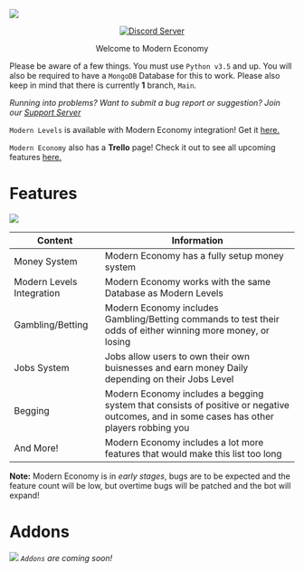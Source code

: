 ![](https://cdn.discordapp.com/attachments/831180817064656907/903720885641437235/MODERN_LEVELS.png)
<p align="center">
  <a href="https://discord.gg/E56eZdNjK4">
    <img src="https://discordapp.com/api/guilds/809362745354354688/widget.png?style=shield" alt="Discord Server">
  </a>
	  </p>

<p align="center">
	  Welcome to Modern Economy  </p>

Please be aware of a few things. You must use `Python v3.5` and up. You will also be required to have a `MongoDB` Database for this to work. Please also keep in mind that there is currently **1** branch, ``Main``. 
	  
*Running into problems? Want to submit a bug report or suggestion? Join our [Support Server](https://discord.gg/E56eZdNjK4)*

`Modern Levels` is available with Modern Economy integration! Get it [here.](https://github.com/KumosLab/Discord-Levels-Bot)

`Modern Economy` also has a **Trello** page! Check it out to see all upcoming features [here.](https://trello.com/b/YVxv61af/modern-economy)

# Features
![](https://cdn.discordapp.com/attachments/831180817064656907/904430488641474650/MODERN_LEVELS_1.png)

| Content   | Information |
| ------------- | ------------- |
| Money System  | Modern Economy has a fully setup money system  |
| Modern Levels Integration  | Modern Economy works with the same Database as Modern Levels  |
| Gambling/Betting      | Modern Economy includes Gambling/Betting commands to test their odds of either winning more money, or losing         |
| Jobs System  | Jobs allow users to own their own buisnesses and earn money Daily depending on their Jobs Level  |
| Begging  | Modern Economy includes a begging system that consists of positive or negative outcomes, and in some cases has other players robbing you  |
| And More!  | Modern Economy includes a lot more features that would make this list too long  |

**Note:** Modern Economy is in *early stages*, bugs are to be expected and the feature count will be low, but overtime bugs will be patched and the bot will expand!

# Addons
![](https://cdn.discordapp.com/attachments/831180817064656907/904431906651787316/MODERN_LEVELS_2.png)
*`Addons` are coming soon!*


